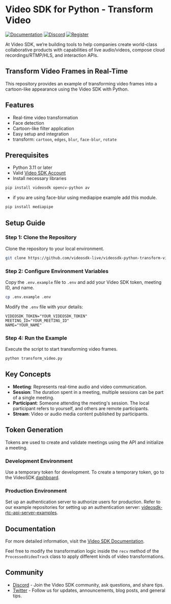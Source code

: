 # Video SDK for Python - Transform Video

[![Documentation](https://img.shields.io/badge/Read-Documentation-blue)](https://docs.videosdk.live/python/guide/video-and-audio-calling/ai-and-ml/face-detection)
[![Discord](https://img.shields.io/discord/876774498798551130?label=Join%20on%20Discord)](https://discord.gg/kgAvyxtTxv)
[![Register](https://img.shields.io/badge/Contact-Know%20More-blue)](https://app.videosdk.live/signup)

At Video SDK, we’re building tools to help companies create world-class collaborative products with capabilities of live audio/videos, compose cloud recordings/RTMP/HLS, and interaction APIs.

## Transform Video Frames in Real-Time

This repository provides an example of transforming video frames into a cartoon-like appearance using the Video SDK with Python.

## Features

- Real-time video transformation
- Face detection
- Cartoon-like filter application
- Easy setup and integration
- transform: `cartoon`, `edges`, `blur`, `face-blur`, `rotate`

## Prerequisites

- Python 3.11 or later
- Valid [Video SDK Account](https://app.videosdk.live/signup)
- Install necessary libraries

```bash
pip install videosdk opencv-python av
```

- if you are using face-blur using mediapipe example add this module.

```bash
pip install mediapipe
```

## Setup Guide

### Step 1: Clone the Repository

Clone the repository to your local environment.

```bash
git clone https://github.com/videosdk-live/videosdk-python-transform-video-example.git
```

### Step 2: Configure Environment Variables

Copy the `.env.example` file to `.env` and add your Video SDK token, meeting ID, and name.

```bash
cp .env.example .env
```

Modify the `.env` file with your details:

```env
VIDEOSDK_TOKEN="YOUR_VIDEOSDK_TOKEN"
MEETING_ID="YOUR_MEETING_ID"
NAME="YOUR_NAME"
```

### Step 4: Run the Example

Execute the script to start transforming video frames.

```bash
python transform_video.py
```

## Key Concepts

- **Meeting**: Represents real-time audio and video communication.
- **Session**: The duration spent in a meeting, multiple sessions can be part of a single meeting.
- **Participant**: Someone attending the meeting's session. The local participant refers to yourself, and others are remote participants.
- **Stream**: Video or audio media content published by participants.

## Token Generation

Tokens are used to create and validate meetings using the API and initialize a meeting.

### Development Environment

Use a temporary token for development. To create a temporary token, go to the VideoSDK [dashboard](https://app.videosdk.live/api-keys).

### Production Environment

Set up an authentication server to authorize users for production. Refer to our example repositories for setting up an authentication server: [videosdk-rtc-api-server-examples](https://github.com/videosdk-live/videosdk-rtc-api-server-examples).

## Documentation

For more detailed information, visit the [Video SDK Documentation](https://docs.videosdk.live/python/guide/video-and-audio-calling/ai-and-ml/transform-video).

Feel free to modify the transformation logic inside the `recv` method of the `ProcessedVideoTrack` class to apply different kinds of video transformations.

## Community

- [Discord](https://discord.gg/Gpmj6eCq5u) - Join the Video SDK community, ask questions, and share tips.
- [Twitter](https://twitter.com/video_sdk) - Follow us for updates, announcements, blog posts, and general tips.
